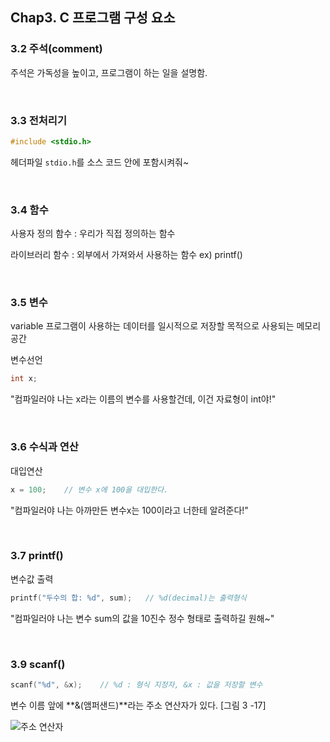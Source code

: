 ## Chap3. C 프로그램 구성 요소

### 3.2 주석(comment)

  주석은 가독성을 높이고, 프로그램이 하는 일을 설명함.

<br>



### 3.3 전처리기

```c
#include <stdio.h>
```

헤더파일 `stdio.h`를 소스 코드 안에 포함시켜줘~

<br>



### 3.4 함수

사용자 정의 함수 : 우리가 직접 정의하는 함수

라이브러리 함수 : 외부에서 가져와서 사용하는 함수 ex) printf()

<br>



### 3.5 변수

variable 프로그램이 사용하는 데이터를 일시적으로 저장할 목적으로 사용되는 메모리 공간



변수선언

```c
int x;
```

"컴파일러야 나는 x라는 이름의 변수를 사용할건데, 이건 자료형이 int야!"

<br>



### 3.6 수식과 연산

대입연산

```c
x = 100;	// 변수 x에 100을 대입한다.
```

"컴파일러야 나는 아까만든 변수x는 100이라고 너한테 알려준다!"

<br>



### 3.7  printf()

변수값 출력

```c
printf("두수의 합: %d", sum);	// %d(decimal)는 출력형식
```

"컴파일러야 나는 변수 sum의 값을 10진수 정수 형태로 출력하길 원해~"

<br>



### 3.9  scanf()

```c
scanf("%d", &x);	// %d : 형식 지정자, &x : 값을 저장할 변수
```

변수 이름 앞에 **&(앰퍼샌드)**라는 주소 연산자가 있다. [그림 3 -17]

![주소 연산자](http://mblogthumb4.phinf.naver.net/20160324_191/zzffgg_1458745246100vFQi7_PNG/3.png?type=w800)